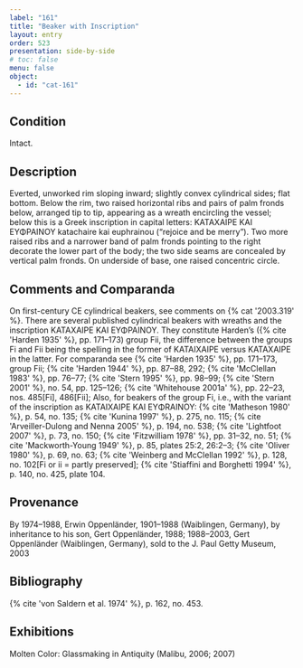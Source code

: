 ```yaml
---
label: "161"
title: "Beaker with Inscription"
layout: entry
order: 523
presentation: side-by-side
# toc: false
menu: false
object:
  - id: "cat-161"
---
```


## Condition

Intact.

## Description

Everted, unworked rim sloping inward; slightly convex cylindrical sides; flat bottom. Below the rim, two raised horizontal ribs and pairs of palm fronds below, arranged tip to tip, appearing as a wreath encircling the vessel; below this is a Greek inscription in capital letters: ΚΑΤΑΧΑΙΡΕ ΚΑΙ ΕΥΦΡΑΙΝΟΥ katachaire kai euphrainou (“rejoice and be merry”). Two more raised ribs and a narrower band of palm fronds pointing to the right decorate the lower part of the body; the two side seams are concealed by vertical palm fronds. On underside of base, one raised concentric circle.

## Comments and Comparanda

On first-century CE cylindrical beakers, see comments on {% cat '2003.319' %}. There are several published cylindrical beakers with wreaths and the inscription ΚΑΤΑΧΑΙΡΕ ΚΑΙ ΕΥΦΡΑΙΝΟΥ. They constitute Harden’s ({% cite 'Harden 1935' %}, pp. 171–173) group Fii, the difference between the groups Fi and Fii being the spelling in the former of ΚΑΤΑΙΧΑΙΡΕ versus ΚΑΤΑΧΑΙΡΕ in the latter. For comparanda see {% cite 'Harden 1935' %}, pp. 171–173, group Fii; {% cite 'Harden 1944' %}, pp. 87–88, 292; {% cite 'McClellan 1983' %}, pp. 76–77; {% cite 'Stern 1995' %}, pp. 98–99; {% cite 'Stern 2001' %}, no. 54, pp. 125–126; {% cite 'Whitehouse 2001a' %}, pp. 22–23, nos. 485[Fi], 486[Fii]; Also, for beakers of the group Fi, i.e., with the variant of the inscription as KATAIXAIΡE KAI EYΦRAINOY: {% cite 'Matheson 1980' %}, p. 54, no. 135; {% cite 'Kunina 1997' %}, p. 275, no. 115; {% cite 'Arveiller-Dulong and Nenna 2005' %}, p. 194, no. 538; {% cite 'Lightfoot 2007' %}, p. 73, no. 150; {% cite 'Fitzwilliam 1978' %}, pp. 31–32, no. 51; {% cite 'Mackworth-Young 1949' %}, p. 85, plates 25:2, 26:2–3; {% cite 'Oliver 1980' %}, p. 69, no. 63; {% cite 'Weinberg and McClellan 1992' %}, p. 128, no. 102[Fi or ii = partly preserved]; {% cite 'Stiaffini and Borghetti 1994' %}, p. 140, no. 425, plate 104.

## Provenance

By 1974–1988, Erwin Oppenländer, 1901–1988 (Waiblingen, Germany), by inheritance to his son, Gert Oppenländer, 1988; 1988–2003, Gert Oppenländer (Waiblingen, Germany), sold to the J. Paul Getty Museum, 2003

## Bibliography

{% cite 'von Saldern et al. 1974' %}, p. 162, no. 453.

## Exhibitions

Molten Color: Glassmaking in Antiquity (Malibu, 2006; 2007)